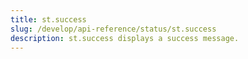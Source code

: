 ```yaml
---
title: st.success
slug: /develop/api-reference/status/st.success
description: st.success displays a success message.
---
```


<Autofunction function="streamlit.success" />
